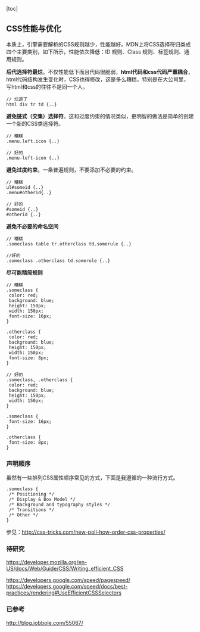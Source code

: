 [toc]

## CSS性能与优化

本质上，引擎需要解析的CSS规则越少，性能越好。MDN上将CSS选择符归类成四个主要类别，如下所示，性能依次降低：ID 规则、Class 规则、标签规则、通用规则。

**后代选择符最烂**。不仅性能低下而且代码很脆弱，**html代码和css代码严重耦合**，html代码结构发生变化时，CSS也得修改，这是多么糟糕，特别是在大公司里，写html和css的往往不是同一个人。

    // 烂透了
    html div tr td {..}

**避免链式（交集）选择符**。这和过度约束的情况类似，更明智的做法是简单的创建一个新的CSS类选择符。

    // 糟糕
    .menu.left.icon {..}

    // 好的
    .menu-left-icon {..}

**避免过度约束**。一条普遍规则，不要添加不必要的约束。

    // 糟糕
    ul#someid {..}
    .menu#otherid{..}

    // 好的
    #someid {..}
    #otherid {..}

**避免不必要的命名空间**

    // 糟糕
    .someclass table tr.otherclass td.somerule {..}

    //好的
    .someclass .otherclass td.somerule {..}

**尽可能精简规则**

    // 糟糕
    .someclass {
     color: red;
     background: blue;
     height: 150px;
     width: 150px;
     font-size: 16px;
    }

    .otherclass {
     color: red;
     background: blue;
     height: 150px;
     width: 150px;
     font-size: 8px;
    }

    // 好的
    .someclass, .otherclass {
     color: red;
     background: blue;
     height: 150px;
     width: 150px;
    }

    .someclass {
     font-size: 16px;
    }

    .otherclass {
     font-size: 8px;
    }

### 声明顺序

虽然有一些排列CSS属性顺序常见的方式，下面是我遵循的一种流行方式。

    .someclass {
     /* Positioning */
     /* Display & Box Model */
     /* Background and typography styles */
     /* Transitions */
     /* Other */
    }

参见：http://css-tricks.com/new-poll-how-order-css-properties/

### 待研究

https://developer.mozilla.org/en-US/docs/Web/Guide/CSS/Writing_efficient_CSS

https://developers.google.com/speed/pagespeed/
https://developers.google.com/speed/docs/best-practices/rendering#UseEfficientCSSSelectors

### 已参考

http://blog.jobbole.com/55067/

